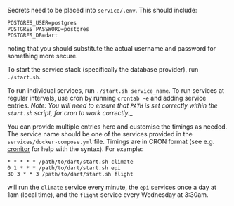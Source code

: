 
Secrets need to be placed into `service/.env`. This should include:
```
POSTGRES_USER=postgres
POSTGRES_PASSWORD=postgres
POSTGRES_DB=dart
```
noting that you should substitute the actual username and password for something more
secure.

To start the service stack (specifically the database provider), run `./start.sh`.

To run individual services, run `./start.sh service_name`.
To run services at regular intervals, use cron by running `crontab -e` and
adding service entries. _Note: You will need to ensure that `PATH` is set correctly
within the `start.sh` script, for cron to work correctly.__

You can provide multiple entries here and customise the timings as needed.  The
service name should be one of the services provided in the `services/docker-compose.yml`
file. Timings are in CRON format (see e.g. [cronitor](https://crontab.guru/) for help
with the syntax). For example:
```
* * * * * /path/to/dart/start.sh climate
0 1 * * * /path/to/dart/start.sh epi
30 3 * * 3 /path/to/dart/start.sh flight
```
will run the `climate` service every minute, the `epi` services once a day at 1am (local
time), and the `flight` service every Wednesday at 3:30am.
